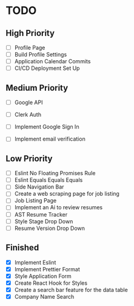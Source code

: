 # TODO

## High Priority

- [ ] Profile Page
- [ ] Build Profile Settings
- [ ] Application Calendar Commits
- [ ] CI/CD Deployment Set Up

## Medium Priority

- [ ] Google API
- [ ] Clerk Auth
- [ ] Implement Google Sign In
- [ ] Implement email verification


## Low Priority

- [ ] Eslint No Floating Promises Rule
- [ ] Eslint Equals Equals Equals
- [ ] Side Navigation Bar
- [ ] Create a web scraping page for job listing
- [ ] Job Listing Page
- [ ] Implement an Ai to review resumes
- [ ] AST Resume Tracker
- [ ] Style Stage Drop Down
- [ ] Resume Version Drop Down

## Finished
- [x] Implement Eslint
- [x] Implement Prettier Format
- [x] Style Application Form
- [x] Create React Hook for Styles
- [x] Create a search bar feature for the data table
- [x] Company Name Search
